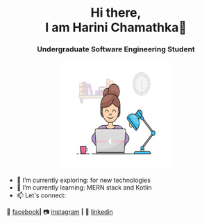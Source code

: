 ### <h1 align ="center"> Hi there,<br/> I am Harini Chamathka👋</h1>
 ### <p align ="center">Undergraduate Software Engineering Student</p>

<p align ="center"> 
<img style="float: center"  alt="drawing" src="girl.gif"  width="250px" height="250px">
</p>



- 🔭 I’m currently exploring: for new technologies
- 🌱 I’m currently learning: MERN stack and Kotlin
- 📫 Let's connect: 
                    
🙂 [facebook][facebook]**|** 
📷 [instagram][instagram] **|** 
👔 [linkedin][linkedin]

[banner]: https://raw.githubusercontent.com/bradgarropy/bradgarropy/master/banner.png
[facebook]: https://web.facebook.com/harini.chamathka.73
[instagram]: https://www.instagram.com/queenchamaku
[linkedin]: www.linkedin.com/in/harini-chamathka-kumbukgolla




